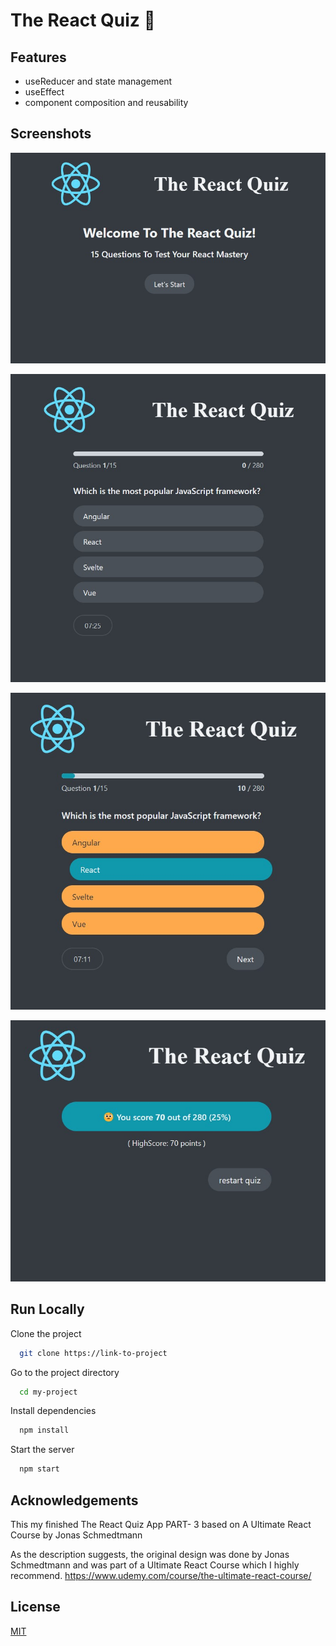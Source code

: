 # The React Quiz 🧮

## Features

- useReducer and state management
- useEffect
- component composition and reusability

## Screenshots

![App Screenshot](./public/screen/1.jpg)

![App Screenshot](./public/screen/2.jpg)

![App Screenshot](./public/screen/3.jpg)

![App Screenshot](./public/screen/4.jpg)

## Run Locally

Clone the project

```bash
  git clone https://link-to-project
```

Go to the project directory

```bash
  cd my-project
```

Install dependencies

```bash
  npm install
```

Start the server

```bash
  npm start
```

## Acknowledgements

This my finished The React Quiz App PART- 3 based on A Ultimate React Course by Jonas Schmedtmann

As the description suggests, the original design was done by Jonas Schmedtmann and was part of a Ultimate React Course which I highly recommend. https://www.udemy.com/course/the-ultimate-react-course/

## License

[MIT](https://choosealicense.com/licenses/mit/)

